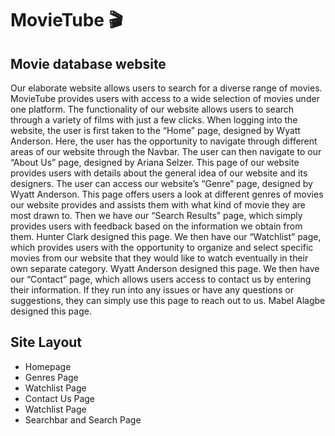 # MovieTube 🎬
## Movie database website

Our elaborate website allows users to search for a diverse range of movies. MovieTube provides users with access to a wide selection of movies under one platform. The functionality of our website allows users to search through a variety of films with just a few clicks. When logging into the website, the user is first taken to the “Home” page, designed by Wyatt Anderson. Here, the user has the opportunity to navigate through different areas of our website through the Navbar. The user can then navigate to our “About Us” page, designed by Ariana Selzer. This page of our website provides users with details about the general idea of our website and its designers. The user can access our website’s “Genre” page, designed by Wyatt Anderson. This page offers users a look at different genres of movies our website provides and assists them with what kind of movie they are most drawn to. Then we have our “Search Results” page, which simply provides users with feedback based on the information we obtain from them. Hunter Clark designed this page. We then have our “Watchlist” page, which provides users with the opportunity to organize and select specific movies from our website that they would like to watch eventually in their own separate category. Wyatt Anderson designed this page. We then have our “Contact” page, which allows users access to contact us by entering their information. If they run into any issues or have any questions or suggestions, they can simply use this page to reach out to us. Mabel Alagbe designed this page. 


## Site Layout
- Homepage
- Genres Page
- Watchlist Page
- Contact Us Page
- Watchlist Page
- Searchbar and Search Page
